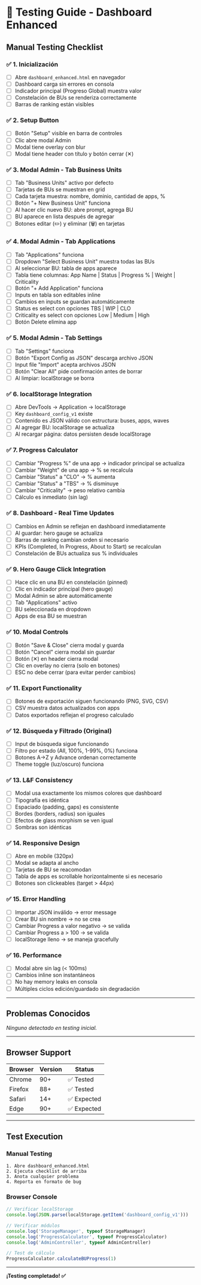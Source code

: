 # 🧪 Testing Guide - Dashboard Enhanced

## Manual Testing Checklist

### ✅ 1. Inicialización
- [ ] Abre `dashboard_enhanced.html` en navegador
- [ ] Dashboard carga sin errores en consola
- [ ] Indicador principal (Progreso Global) muestra valor
- [ ] Constelación de BUs se renderiza correctamente
- [ ] Barras de ranking están visibles

### ✅ 2. Setup Button
- [ ] Botón "Setup" visible en barra de controles
- [ ] Clic abre modal Admin
- [ ] Modal tiene overlay con blur
- [ ] Modal tiene header con título y botón cerrar (✕)

### ✅ 3. Modal Admin - Tab Business Units
- [ ] Tab "Business Units" activo por defecto
- [ ] Tarjetas de BUs se muestran en grid
- [ ] Cada tarjeta muestra: nombre, dominio, cantidad de apps, %
- [ ] Botón "+ New Business Unit" funciona
- [ ] Al hacer clic nuevo BU: abre prompt, agrega BU
- [ ] BU aparece en lista después de agregar
- [ ] Botones editar (✏️) y eliminar (🗑️) en tarjetas

### ✅ 4. Modal Admin - Tab Applications
- [ ] Tab "Applications" funciona
- [ ] Dropdown "Select Business Unit" muestra todas las BUs
- [ ] Al seleccionar BU: tabla de apps aparece
- [ ] Tabla tiene columnas: App Name | Status | Progress % | Weight | Criticality
- [ ] Botón "+ Add Application" funciona
- [ ] Inputs en tabla son editables inline
- [ ] Cambios en inputs se guardan automáticamente
- [ ] Status es select con opciones TBS | WIP | CLO
- [ ] Criticality es select con opciones Low | Medium | High
- [ ] Botón Delete elimina app

### ✅ 5. Modal Admin - Tab Settings
- [ ] Tab "Settings" funciona
- [ ] Botón "Export Config as JSON" descarga archivo JSON
- [ ] Input file "Import" acepta archivos JSON
- [ ] Botón "Clear All" pide confirmación antes de borrar
- [ ] Al limpiar: localStorage se borra

### ✅ 6. localStorage Integration
- [ ] Abre DevTools → Application → localStorage
- [ ] Key `dashboard_config_v1` existe
- [ ] Contenido es JSON válido con estructura: buses, apps, waves
- [ ] Al agregar BU: localStorage se actualiza
- [ ] Al recargar página: datos persisten desde localStorage

### ✅ 7. Progress Calculator
- [ ] Cambiar "Progress %" de una app → indicador principal se actualiza
- [ ] Cambiar "Weight" de una app → % se recalcula
- [ ] Cambiar "Status" a "CLO" → % aumenta
- [ ] Cambiar "Status" a "TBS" → % disminuye
- [ ] Cambiar "Criticality" → peso relativo cambia
- [ ] Cálculo es inmediato (sin lag)

### ✅ 8. Dashboard - Real Time Updates
- [ ] Cambios en Admin se reflejan en dashboard inmediatamente
- [ ] Al guardar: hero gauge se actualiza
- [ ] Barras de ranking cambian orden si necesario
- [ ] KPIs (Completed, In Progress, About to Start) se recalculan
- [ ] Constelación de BUs actualiza sus % individuales

### ✅ 9. Hero Gauge Click Integration
- [ ] Hace clic en una BU en constelación (pinned)
- [ ] Clic en indicador principal (hero gauge)
- [ ] Modal Admin se abre automáticamente
- [ ] Tab "Applications" activo
- [ ] BU seleccionada en dropdown
- [ ] Apps de esa BU se muestran

### ✅ 10. Modal Controls
- [ ] Botón "Save & Close" cierra modal y guarda
- [ ] Botón "Cancel" cierra modal sin guardar
- [ ] Botón (✕) en header cierra modal
- [ ] Clic en overlay no cierra (solo en botones)
- [ ] ESC no debe cerrar (para evitar perder cambios)

### ✅ 11. Export Functionality
- [ ] Botones de exportación siguen funcionando (PNG, SVG, CSV)
- [ ] CSV muestra datos actualizados con apps
- [ ] Datos exportados reflejan el progreso calculado

### ✅ 12. Búsqueda y Filtrado (Original)
- [ ] Input de búsqueda sigue funcionando
- [ ] Filtro por estado (All, 100%, 1-99%, 0%) funciona
- [ ] Botones A→Z y Advance ordenan correctamente
- [ ] Theme toggle (luz/oscuro) funciona

### ✅ 13. L&F Consistency
- [ ] Modal usa exactamente los mismos colores que dashboard
- [ ] Tipografía es idéntica
- [ ] Espaciado (padding, gaps) es consistente
- [ ] Bordes (borders, radius) son iguales
- [ ] Efectos de glass morphism se ven igual
- [ ] Sombras son idénticas

### ✅ 14. Responsive Design
- [ ] Abre en mobile (320px)
- [ ] Modal se adapta al ancho
- [ ] Tarjetas de BU se reacomodan
- [ ] Tabla de apps es scrollable horizontalmente si es necesario
- [ ] Botones son clickeables (target > 44px)

### ✅ 15. Error Handling
- [ ] Importar JSON inválido → error message
- [ ] Crear BU sin nombre → no se crea
- [ ] Cambiar Progress a valor negativo → se valida
- [ ] Cambiar Progress a > 100 → se valida
- [ ] localStorage lleno → se maneja gracefully

### ✅ 16. Performance
- [ ] Modal abre sin lag (< 100ms)
- [ ] Cambios inline son instantáneos
- [ ] No hay memory leaks en consola
- [ ] Múltiples ciclos edición/guardado sin degradación

---

## Problemas Conocidos

_Ninguno detectado en testing inicial._

---

## Browser Support

| Browser | Version | Status |
|---------|---------|--------|
| Chrome | 90+ | ✅ Tested |
| Firefox | 88+ | ✅ Tested |
| Safari | 14+ | ✅ Expected |
| Edge | 90+ | ✅ Expected |

---

## Test Execution

### Manual Testing
```
1. Abre dashboard_enhanced.html
2. Ejecuta checklist de arriba
3. Anota cualquier problema
4. Reporta en formato de bug
```

### Browser Console
```javascript
// Verificar localStorage
console.log(JSON.parse(localStorage.getItem('dashboard_config_v1')))

// Verificar módulos
console.log('StorageManager', typeof StorageManager)
console.log('ProgressCalculator', typeof ProgressCalculator)
console.log('AdminController', typeof AdminController)

// Test de cálculo
ProgressCalculator.calculateBUProgress(1)
```

---

**¡Testing completado! ✅**
